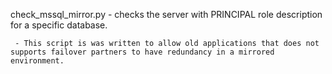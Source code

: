 check_mssql_mirror.py - checks the server with PRINCIPAL role description for a specific database.

     - This script is was written to allow old applications that does not supports failover partners to have redundancy in a mirrored environment.
